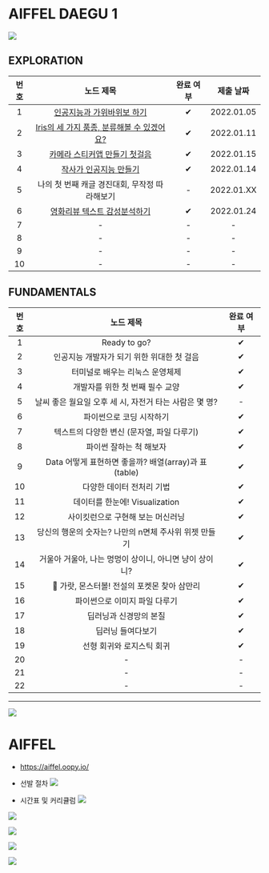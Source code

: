 # AIFFEL DAEGU 1
![](https://aiffel-front-prod-asset.s3.ap-northeast-2.amazonaws.com/img/logo/aiffel_logo.png)

## EXPLORATION
|번호|노드 제목|완료 여부|제출 날짜|
|:---:|:---:|:---:|:---:|
|1|[인공지능과 가위바위보 하기](https://github.com/HRPzz/AIFFEL/blob/main/EXPLORATION/Node%201/%5BE-01%5D%20rock_scissor_paper_classifier.ipynb)|✔|2022.01.05|
|2|[Iris의 세 가지 품종, 분류해볼 수 있겠어요?](https://github.com/HRPzz/AIFFEL/blob/main/EXPLORATION/Node%202/%5BE-02%5D%20wine_classifier.ipynb)|✔|2022.01.11|
|3|[카메라 스티커앱 만들기 첫걸음](https://github.com/HRPzz/AIFFEL/blob/main/EXPLORATION/Node%203/%5BE-03%5D%20camera_sticker_app.ipynb)|✔|2022.01.15|
|4|[작사가 인공지능 만들기](https://github.com/HRPzz/AIFFEL/blob/main/EXPLORATION/Node%204/%5BE-04%5D%20AI%20Lyricist.ipynb)|✔|2022.01.14|
|5|나의 첫 번째 캐글 경진대회, 무작정 따라해보기|-|2022.01.XX|
|6|[영화리뷰 텍스트 감성분석하기](https://github.com/HRPzz/AIFFEL/blob/main/EXPLORATION/Node%206/%5BE-06%5D%20Naver%20movie%20sentiment%20analysis.ipynb)|✔|2022.01.24|
|7|-|-|-|
|8|-|-|-|
|9|-|-|-|
|10|-|-|-|

## FUNDAMENTALS
|번호|노드 제목|완료 여부|
|:---:|:---:|:---:|
|1|Ready to go?|✔|
|2|인공지능 개발자가 되기 위한 위대한 첫 걸음|✔|
|3|터미널로 배우는 리눅스 운영체제|✔|
|4|개발자를 위한 첫 번째 필수 교양|✔|
|5|날씨 좋은 월요일 오후 세 시, 자전거 타는 사람은 몇 명?|-|
|6|파이썬으로 코딩 시작하기|✔|
|7|텍스트의 다양한 변신 (문자열, 파일 다루기)|✔|
|8|파이썬 잘하는 척 해보자|✔|
|9|Data 어떻게 표현하면 좋을까? 배열(array)과 표(table)|✔|
|10|다양한 데이터 전처리 기법|✔|
|11|데이터를 한눈에! Visualization|✔|
|12|사이킷런으로 구현해 보는 머신러닝|✔|
|13|당신의 행운의 숫자는? 나만의 n면체 주사위 위젯 만들기|✔|
|14|거울아 거울아, 나는 멍멍이 상이니, 아니면 냥이 상이니?|✔|
|15|🦄 가랏, 몬스터볼! 전설의 포켓몬 찾아 삼만리|✔|
|16|파이썬으로 이미지 파일 다루기|✔|
|17|딥러닝과 신경망의 본질|✔|
|18|딥러닝 들여다보기|✔|
|19|선형 회귀와 로지스틱 회귀|✔|
|20|-|-|
|21|-|-|
|22|-|-|

---
![](https://oopy.lazyrockets.com/api/v2/notion/image?src=https%3A%2F%2Fs3-us-west-2.amazonaws.com%2Fsecure.notion-static.com%2F573551f3-d67e-4e77-ad9c-235cf51e1ce4%2FcoverIMG_MASTERPAGE_COVER_(1).png&blockId=b67b7152-c891-47a7-99e4-73797fb3bab5&width=3600)

# AIFFEL
- https://aiffel.oopy.io/
- 선발 절차
![](https://oopy.lazyrockets.com/api/v2/notion/image?src=https%3A%2F%2Fs3-us-west-2.amazonaws.com%2Fsecure.notion-static.com%2F7df17566-8c20-4459-8cd3-8336eeecd724%2F%E1%84%92%E1%85%A1%E1%86%B8%E1%84%80%E1%85%A7%E1%86%A8%E1%84%8C%E1%85%A5%E1%86%AF%E1%84%8E%E1%85%A1.png&blockId=e443c8f8-6f63-4cc9-ba64-4fa064a8671c)

- 시간표 및 커리큘럼
![](https://oopy.lazyrockets.com/api/v2/notion/image?src=https%3A%2F%2Fs3-us-west-2.amazonaws.com%2Fsecure.notion-static.com%2F507b5395-a536-41d1-a14a-463d5be92d66%2F%E1%84%8F%E1%85%A5%E1%84%85%E1%85%B5%E1%84%8F%E1%85%B2%E1%86%AF%E1%84%85%E1%85%A5%E1%86%B7-%E1%84%8B%E1%85%AD%E1%84%8B%E1%85%A3%E1%86%A8.png&blockId=5c9ef792-a72a-4511-8012-17d2f0deefaa)

![](https://oopy.lazyrockets.com/api/v2/notion/image?src=https%3A%2F%2Fs3-us-west-2.amazonaws.com%2Fsecure.notion-static.com%2Fac62d84d-47b9-4251-8ec3-498b19409080%2F1123%E1%84%89%E1%85%B5%E1%84%80%E1%85%A1%E1%86%AB%E1%84%91%E1%85%AD-02.png&blockId=0db75f5e-41c1-407c-bcad-555b353bbac1)

![](https://oopy.lazyrockets.com/api/v2/notion/image?src=https%3A%2F%2Fs3-us-west-2.amazonaws.com%2Fsecure.notion-static.com%2Fd219d34d-73b2-40cf-8d09-de0c686b223a%2F1123%E1%84%89%E1%85%B5%E1%84%80%E1%85%A1%E1%86%AB%E1%84%91%E1%85%AD-03.png&blockId=98b5efc1-816c-4c83-9fa2-c8bad7ab7c69)

![](https://oopy.lazyrockets.com/api/v2/notion/image?src=https%3A%2F%2Fs3-us-west-2.amazonaws.com%2Fsecure.notion-static.com%2F15030355-3659-42f6-9f4f-3d28f6386667%2F1123%E1%84%89%E1%85%B5%E1%84%80%E1%85%A1%E1%86%AB%E1%84%91%E1%85%AD-04.png&blockId=74195553-ebd5-4d61-a515-ee005f9912cb)

![](https://oopy.lazyrockets.com/api/v2/notion/image?src=https%3A%2F%2Fs3-us-west-2.amazonaws.com%2Fsecure.notion-static.com%2Fb50419d4-5cd2-437d-906b-6b965cac8ca7%2F1123%E1%84%89%E1%85%B5%E1%84%80%E1%85%A1%E1%86%AB%E1%84%91%E1%85%AD-05.png&blockId=a7d14d0e-1191-4dcd-beca-ea60b79f2978)








